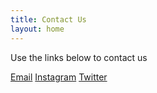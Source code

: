 ```yaml
---
title: Contact Us
layout: home
---
```


Use the links below to contact us

[Email](mailto:crisprintsstuff@gmail.com "Email")
[Instagram](https://instagram.com/crisprintsstuff "Instagram")
[Twitter](https://x.com/crisprintsstuff "Twitter/x")

